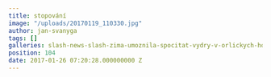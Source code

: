 ```yaml
---
title: stopování
image: "/uploads/20170119_110330.jpg"
author: jan-svanyga
tags: []
galleries: slash-news-slash-zima-umoznila-spocitat-vydry-v-orlickych-horach
position: 104
date: 2017-01-26 07:20:28.000000000 Z
---
```

